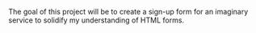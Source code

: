 The goal of this project will be to create a sign-up form for an imaginary service to solidify my understanding of HTML forms.